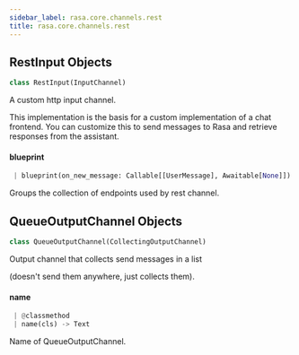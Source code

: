 ```yaml
---
sidebar_label: rasa.core.channels.rest
title: rasa.core.channels.rest
---
```

## RestInput Objects

```python
class RestInput(InputChannel)
```

A custom http input channel.

This implementation is the basis for a custom implementation of a chat
frontend. You can customize this to send messages to Rasa and
retrieve responses from the assistant.

#### blueprint

```python
 | blueprint(on_new_message: Callable[[UserMessage], Awaitable[None]]) -> Blueprint
```

Groups the collection of endpoints used by rest channel.

## QueueOutputChannel Objects

```python
class QueueOutputChannel(CollectingOutputChannel)
```

Output channel that collects send messages in a list

(doesn&#x27;t send them anywhere, just collects them).

#### name

```python
 | @classmethod
 | name(cls) -> Text
```

Name of QueueOutputChannel.

